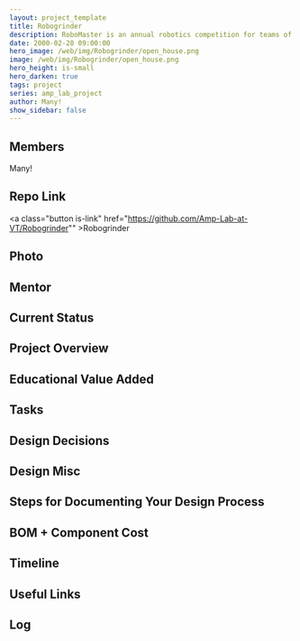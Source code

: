```yaml
---
layout: project_template
title: Robogrinder
description: RoboMaster is an annual robotics competition for teams of aspiring engineers to design and build next-generation robots for completing difficult tasks and hand-to-hand combat.
date: 2000-02-28 09:00:00
hero_image: /web/img/Robogrinder/open_house.png
image: /web/img/Robogrinder/open_house.png
hero_height: is-small
hero_darken: true
tags: project
series: amp_lab_project
author: Many!
show_sidebar: false
---
```




## Members
Many!

## Repo Link
<a class="button is-link" href="https://github.com/Amp-Lab-at-VT/Robogrinder"" >Robogrinder</a>

## Photo

## Mentor

## Current Status

## Project Overview


## Educational Value Added


## Tasks

## Design Decisions

## Design Misc

## Steps for Documenting Your Design Process

## BOM + Component Cost

## Timeline

## Useful Links

## Log
            